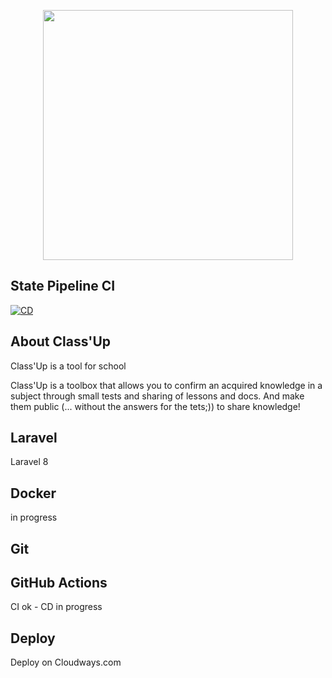 <p align="center"><a href="https://classup.tecg" target="_blank"><img src="images/classuplogo.PNG" width="400"></a></p>

## State Pipeline CI
[![CD](https://github.com/ClassUp-project/classup_new_classup/actions/workflows/main.yaml/badge.svg?branch=main)](https://github.com/ClassUp-project/classup_new_classup/actions/workflows/main.yaml)

## About Class'Up

Class'Up is a tool for school 

Class'Up is a toolbox that allows you to confirm an acquired knowledge in a subject through small tests and sharing of lessons and docs. And make them public (... without the answers for the tets;)) to share knowledge!

## Laravel
Laravel 8
## Docker
in progress

## Git

## GitHub Actions
CI ok - CD in progress
## Deploy
Deploy on Cloudways.com
